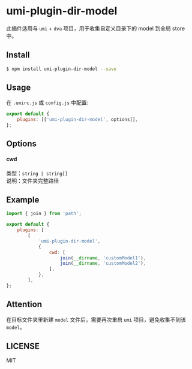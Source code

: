 # umi-plugin-dir-model

此插件适用与 `umi` + `dva` 项目，用于收集自定义目录下的 model 到全局 store 中。

## Install

```bash
$ npm install umi-plugin-dir-model --save
```

## Usage

在 `.umirc.js` 或 `config.js` 中配置:

```js
export default {
    plugins: [['umi-plugin-dir-model', options]],
};
```

## Options

#### cwd

类型：`string | string[]`  
说明：文件夹完整路径

## Example

``` js
import { join } from 'path';

export default {
    plugins: [
        [
            'umi-plugin-dir-model',
            {
                cwd: [
                    join(__dirname, 'customModel1'),
                    join(__dirname, 'customModel2'),
                ],
            },
        ],
};
```

## Attention

在目标文件夹里新建 `model` 文件后，需要再次重启 `umi` 项目，避免收集不到该 `model`。

## LICENSE

MIT
